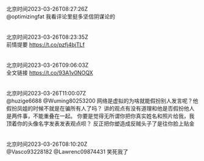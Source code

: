 北京时间2023-03-26T08:27:26Z<br>@optimizingfat 我看评论里挺多坚信阴谋论的<br><br><br>北京时间2023-03-26T08:23:35Z<br>前情提要
https://t.co/pzfj4bjTLf<br><br><br>北京时间2023-03-26T09:06:03Z<br>全文链接
https://t.co/93A1v0NOQX<br><br><br>北京时间2023-03-26T11:00:07Z<br>@huzige6688 @Wuming80253200 网络是虚拟的为啥就能假扮别人发言呢？他假扮凤姐的时候不就是在骗所有人了吗？
讲的观点有没有道理和他是否假扮他人是两件事，不能重叠在一起。
你要是觉得无所谓你把你真实姓名和照片给我，我顶着你的头像名字发表发表观点呗？
反正把你塑造成反贼头子了是往你脸上贴金<br><br><br>北京时间2023-03-26T08:10:20Z<br>@Vasco93228182 @Lawrenc09874431 笑死我了<br><br><br>